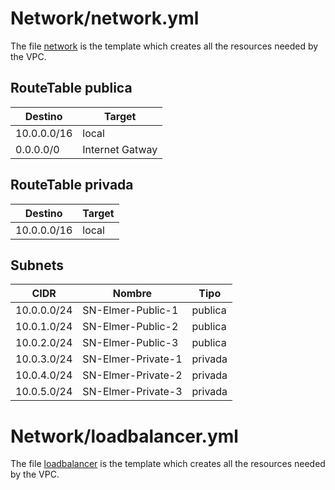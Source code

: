 # Network/network.yml
The file  [network](/Network/network.yml) is the template which creates all the resources needed by the VPC.

## RouteTable publica

Destino  | Target
------------- | -------------
10.0.0.0/16  | local
0.0.0.0/0  | Internet Gatway

## RouteTable privada

Destino  | Target
------------- | -------------
10.0.0.0/16  | local

## Subnets

CIDR  | Nombre | Tipo
------------- | ------------- | -------------
10.0.0.0/24  | SN-Elmer-Public-1 | publica
10.0.1.0/24  | SN-Elmer-Public-2 | publica
10.0.2.0/24  | SN-Elmer-Public-3 | publica
10.0.3.0/24  | SN-Elmer-Private-1 | privada
10.0.4.0/24  | SN-Elmer-Private-2 | privada
10.0.5.0/24  | SN-Elmer-Private-3 | privada

# Network/loadbalancer.yml
The file  [loadbalancer](/Network/loadbalanceer.yml) is the template which creates all the resources needed by the VPC.
